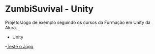 # ZumbiSuvival - Unity

Projeto/Jogo de exemplo seguindo os cursos da Formação em Unity da Alura.

- Unity

-[Teste o Jogo](https://inaciofabricio.itch.io/zumbisuvival "Clique para Jogar!") <br/>